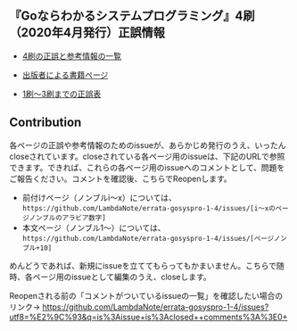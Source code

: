 ## 『Goならわかるシステムプログラミング』4刷（2020年4月発行）正誤情報

* [4刷の正誤と参考情報の一覧](https://github.com/LambdaNote/errata-gosyspro-1-4/issues?q=is%3Aissue+is%3Aopen+sort%3Acreated-asc)

* [出版者による書籍ページ](https://www.lambdanote.com/products/go)

* [1刷～3刷までの正誤表](https://github.com/LambdaNote/errata-gosyspro-1-1/issues)

## Contribution

各ページの正誤や参考情報のためのissueが、あらかじめ発行のうえ、いったんcloseされています。closeされている各ページ用のissueは、下記のURLで参照できます。できれば、これらの各ページ用のissueへのコメントとして、問題をご報告ください。コメントを確認後、こちらでReopenします。

* 前付けページ（ノンブルi～x）については、`https://github.com/LambdaNote/errata-gosyspro-1-4/issues/[i～xのページノンブルのアラビア数字]`
* 本文ページ（ノンブル1～）については、`https://github.com/LambdaNote/errata-gosyspro-1-4/issues/[ページノンブル+10]`

めんどうであれば、新規にissueを立ててもらってもかまいません。こちらで随時、各ページ用のissueとして編集のうえ、closeします。

Reopenされる前の「コメントがついているissueの一覧」を確認したい場合のリンク→ https://github.com/LambdaNote/errata-gosyspro-1-4/issues?utf8=%E2%9C%93&q=is%3Aissue+is%3Aclosed++comments%3A%3E0+


